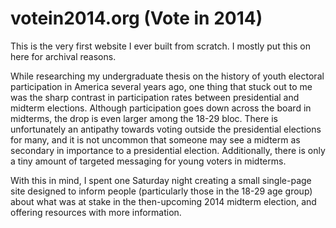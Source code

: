 # votein2014.org (Vote in 2014)
This is the very first website I ever built from scratch. I mostly put this on here for archival reasons.

While researching my undergraduate thesis on the history of youth electoral participation in America several years ago, one thing that stuck out to me was the sharp contrast in participation rates between presidential and midterm elections. Although participation goes down across the board in midterms, the drop is even larger among the 18-29 bloc. There is unfortunately an antipathy towards voting outside the presidential elections for many, and it is not uncommon that someone may see a midterm as secondary in importance to a presidential election. Additionally, there is only a tiny amount of targeted messaging for young voters in midterms.

With this in mind, I spent one Saturday night creating a small single-page site designed to inform people (particularly those in the 18-29 age group) about what was at stake in the then-upcoming 2014 midterm election, and offering resources with more information. 
